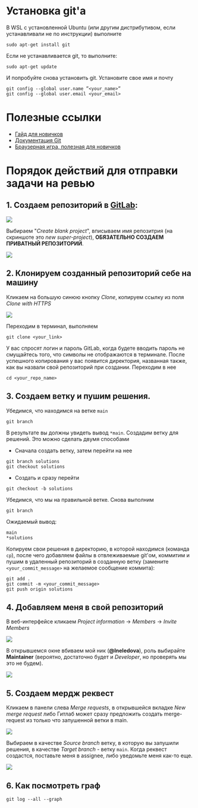 # Установка git'а

В WSL с установленной Ubuntu (или другим дистрибутивом, если устанавливали не по инструкции) выполните
```
sudo apt-get install git
```
Если не устанавливается git, то выполните:
```
sudo apt-get update
```
И попробуйте снова установить git.
Установите свое имя и почту
```
git config --global user.name ”<your_name>”
git config --global user.email <your_email>
```

# Полезные ссылки

* [Гайд для новичков](https://javarush.ru/groups/posts/2683-nachalo-rabotih-s-git-podrobnihy-gayd-dlja-novichkov "Учим Git")
* [Документация Git](https://git-scm.com/docs "Документация")
* [Браузерная игра, полезная для новичков](https://learngitbranching.js.org/ "Игра началась")

#  Порядок действий для отправки задачи на ревью

## 1. Создаем репозиторий в [GitLab](https://gitlab.com/ "GitLab"):

![](/img/create-project.jpeg)

Выбираем "*Create blank project*", вписываем имя репозитрия (на скриншоте это *new super-project*), **ОБЯЗАТЕЛЬНО СОЗДАЕМ ПРИВАТНЫЙ РЕПОЗИТОРИЙ**.

![](/img/privacy.jpeg)

## 2. Клонируем созданный репозиторий себе на машину

Кликаем на большую синюю кнопку *Clone*, копируем ссылку из поля *Clone with HTTPS*

![](/img/link.jpeg)

Переходим в терминал, выполняем 
```
git clone <your_link>
```
У вас спросят логин и пароль GitLab, когда будете вводить пароль не смущайтесь того, что символы не отображаются в терминале. После успешного копирования у вас появится директория, названная также, как вы назвали свой репозиторий при создании. Переходим в нее
```
cd <your_repo_name>
```
## 3. Создаем ветку и пушим решения.

Убедимся, что находимся на ветке `main`
```
git branch
```
В результате вы должны увидеть вывод `*main`. Создадим ветку для решений. Это можно сделать двумя способами
* Сначала создать ветку, затем перейти на нее
```
git branch solutions
git checkout solutions
```
* Создать и сразу перейти
```
git checkout -b solutions
```
Убедимся, что мы на правильной ветке. Снова выполним
```
git branch
```
Ожидаемый вывод:
```
main
*solutions
```
Копируем свои решения в директорию, в которой находимся (команда `cp`), после чего добавляем файлы в отвлеживаемые git'ом, коммитим и пушим в удаленный репозиторий в созданную ветку (замените `<your_commit_message>` на желаемое сообщение коммита):
```
git add .
git commit -m <your_commit_message>
git push origin solutions
```

## 4. Добавляем меня в свой репозиторий

В веб-интерфейсе кликаем *Project information* -> *Members* -> *Invite Members*

![](/img/invite.jpeg)

В открывшемся окне вбиваем мой ник (**@lneledova**), роль выбирайте **Maintainer** (вероятно, достаточно будет и *Developer*, но проверять мы это не будем). 

![](/img/invitation.jpeg)

## 5. Создаем мердж реквест

Кликаем в панели слева *Merge requests*, в открывшейся вкладке *New merge request* либо Гитлаб может сразу предложить создать merge-request из только что запушенной ветки в main.

![](/img/new_merge.jpeg)

Выбираем в качестве *Source branch* ветку, в которую вы запушили решения, в качестве *Target branch* - ветку `main`. Когда реквест создастся,  поставьте меня в assignee, либо уведомьте меня как-то еще.

![](/img/assign.jpeg)

## 6. Как посмотреть граф
```
git log --all --graph
```
